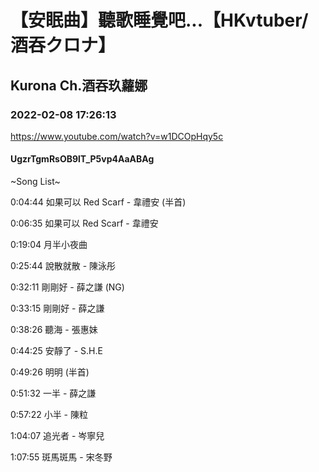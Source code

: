 # 【安眠曲】聽歌睡覺吧...【HKvtuber/酒吞クロナ】

## Kurona Ch.酒吞玖蘿娜

### 2022-02-08 17:26:13

https://www.youtube.com/watch?v=w1DCOpHqy5c

#### UgzrTgmRsOB9lT_P5vp4AaABAg

~Song List~

0:04:44 如果可以 Red Scarf - 韋禮安 (半首)

0:06:35 如果可以 Red Scarf - 韋禮安

0:19:04 月半小夜曲

0:25:44 說散就散 - 陳泳彤

0:32:11 剛剛好 - 薛之謙 (NG)

0:33:15 剛剛好 - 薛之謙

0:38:26 聽海 - 張惠妹

0:44:25 安靜了 - S.H.E

0:49:26 明明 (半首)

0:51:32 一半 - 薛之謙

0:57:22 小半 - 陳粒

1:04:07 追光者 - 岑寧兒

1:07:55 斑馬斑馬 - 宋冬野

